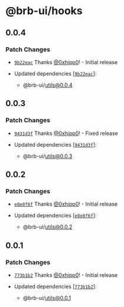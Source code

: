 # @brb-ui/hooks

## 0.0.4

### Patch Changes

- [`9b22eac`](https://github.com/brb-tech/brb-ui/commit/9b22eac2f6a7d88f0eb8f31f12a4d7f73fe8e389) Thanks [@0xhipp0](https://github.com/0xhipp0)! - Initial release

- Updated dependencies [[`9b22eac`](https://github.com/brb-tech/brb-ui/commit/9b22eac2f6a7d88f0eb8f31f12a4d7f73fe8e389)]:
  - @brb-ui/utils@0.0.4

## 0.0.3

### Patch Changes

- [`9431d3f`](https://github.com/brb-tech/brb-ui/commit/9431d3fc6e0db2609e38852d570e59f85a2c5117) Thanks [@0xhipp0](https://github.com/0xhipp0)! - Fixed release

- Updated dependencies [[`9431d3f`](https://github.com/brb-tech/brb-ui/commit/9431d3fc6e0db2609e38852d570e59f85a2c5117)]:
  - @brb-ui/utils@0.0.3

## 0.0.2

### Patch Changes

- [`e8e8f6f`](https://github.com/brb-tech/brb-ui/commit/e8e8f6fdf392d0d5a49dc47404b97e5c84a9b718) Thanks [@0xhipp0](https://github.com/0xhipp0)! - Initial release

- Updated dependencies [[`e8e8f6f`](https://github.com/brb-tech/brb-ui/commit/e8e8f6fdf392d0d5a49dc47404b97e5c84a9b718)]:
  - @brb-ui/utils@0.0.2

## 0.0.1

### Patch Changes

- [`773b1b2`](https://github.com/brb-tech/brb-ui/commit/773b1b27cd9f06e6397bef0ce548afcc817c7f4f) Thanks [@0xhipp0](https://github.com/0xhipp0)! - Initial release

- Updated dependencies [[`773b1b2`](https://github.com/brb-tech/brb-ui/commit/773b1b27cd9f06e6397bef0ce548afcc817c7f4f)]:
  - @brb-ui/utils@0.0.1
